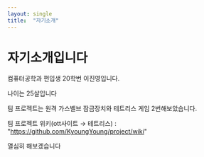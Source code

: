```yaml
---
layout: single
title:  "자기소개"
---
```


# 자기소개입니다

컴퓨터공학과 편입생 20학번 이진영입니다.

나이는 25살입니다

팀 프로젝트는 원격 가스벨브 잠금장치와 테트리스 게임 2번해보았습니다.

팀 프로젝트 위키(ott사이트 → 테트리스) : "https://github.com/KyoungYoung/project/wiki"

열심히 해보겠습니다
